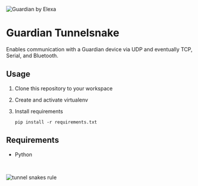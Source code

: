![Guardian by Elexa](http://static.gvd3.com/logos/guardian_by_elexa_logo.png)

# Guardian Tunnelsnake
Enables communication with a Guardian device via UDP and eventually TCP, Serial, and Bluetooth.

## Usage
1. Clone this repository to your workspace
2. Create and activate virtualenv
3. Install requirements

    `pip install -r requirements.txt`

## Requirements
* Python

&nbsp;

![tunnel snakes rule](http://static.gvd3.com/logos/tunnelsnakesrule.png)